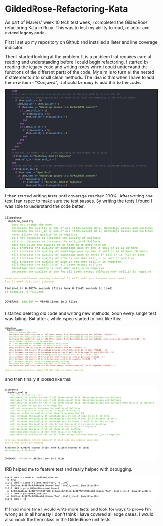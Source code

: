 # GildedRose-Refactoring-Kata

As part of Makers' week 10 tech test week, I completed the GildedRose refactoring Kata in Ruby.  This was to test my ability to read, refactor and extend legacy code.  

First I set up my repository on Github and installed a linter and line coverage indicator.  

Then I started looking at the problem.  It is a problem that requires careful reading and understanding before I could begin refactoring.  I started by reading the legacy code and writing notes when I could understand the functions of the different parts of the code.  My aim is to turn all the nested if statements into small clean methods. The idea is that when I have to add the new item - "Conjured", it should be easy to add this to the code.

![alt text](./images/nestedifs.png)

I then started writing tests until coverage reached 100%.  After writing one test I ran rspec to make sure the test passes.  By writing the tests I found I was able to understand the code better.  

![alt text](./images/testcoverage.png)

I started deleting old code and writing new methods.  Soon every single test was failing.  But after a while rspec started to look like this:

![alt text](./images/manyfails.png)


and then finally it looked like this!

![alt text](./images/yay.png)

IRB helped me to feature test and really helped with debugging.

![alt text](./images/irb.png)


If I had more time I would write more tests and look for ways to prove I'm wrong as in all honesty I don't think I have covered all edge cases.  I would also mock the Item class in the GildedRose unit tests.

